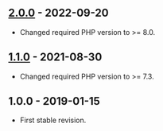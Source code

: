 ## [2.0.0] - 2022-09-20
- Changed required PHP version to >= 8.0.

## [1.1.0] - 2021-08-30
- Changed required PHP version to >= 7.3.

## 1.0.0 - 2019-01-15
- First stable revision.

[2.0.0]: https://github.com/themichaelhall/coredump/compare/v1.1.0...v2.0.0
[1.1.0]: https://github.com/themichaelhall/coredump/compare/v1.0.0...v1.1.0
